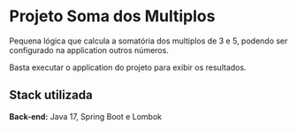 
# Projeto Soma dos Multiplos

Pequena lógica que calcula a somatória dos multiplos de 3 e 5, podendo ser configurado na application outros números.

Basta executar o application do projeto para exibir os resultados.


## Stack utilizada

**Back-end:** Java 17, Spring Boot e Lombok

